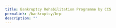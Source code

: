 ```yaml
---
title: Bankruptcy Rehabilitation Programme by CCS
permalink: /bankruptcy/brp
description: ""
---
```

